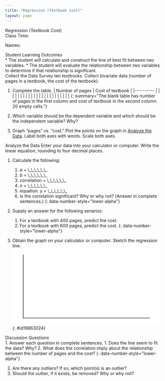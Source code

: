 ```yaml
---
title: "Regression (Textbook Cost)"
layout: page
---
```



<div data-type="note" class="statistics lab" data-label="" markdown="1">
<div data-type="title">
Regression (Textbook Cost)
</div>
Class Time:

Names:

<div data-type="list" markdown="1">
<div data-type="title">
Student Learning Outcomes
</div>
* The student will calculate and construct the line of best fit between two variables.
* The student will evaluate the relationship between two variables to determine if that relationship is significant.

</div>
<span data-type="title">Collect the Data</span> Survey ten textbooks. Collect bivariate data (number of pages in a textbook, the cost of the textbook).

1.  Complete the table.
    | Number of pages | Cost of textbook |
    |----------
    |  |  |
    |  |  |
    |  |  |
    |  |  |
    |  |  |
    |  |  |
    |  |  |
    |  |  |
    {: summary="The blank table has number of pages in the first column and cost of textbook in the second column. 20 empty cells."}

2.  Which variable should be the dependent variable and which should be the independent variable? Why?
3.  Graph “pages” vs. “cost.” Plot the points on the graph in [Analyze the Data](#fs-idm37313136). Label both axes with words. Scale both axes.

<span data-type="title">Analyze the Data</span> Enter your data into your calculator or computer. Write the linear equation, rounding to four decimal places.

1.  Calculate the following:
    1.  *a* = \\\_\\\_\\\_\\\_\\\_\\\_
    2.  *b* = \\\_\\\_\\\_\\\_\\\_\\\_
    3.  correlation = \\\_\\\_\\\_\\\_\\\_\\\_
    4.  *n* = \\\_\\\_\\\_\\\_\\\_\\\_
    5.  equation: *y* = \\\_\\\_\\\_\\\_\\\_\\\_
    6.  Is the correlation significant? Why or why not? (Answer in complete sentences.)
    {: data-number-style="lower-alpha"}

2.  Supply an answer for the following senarios:
    1.  For a textbook with 400 pages, predict the cost.
    2.  For a textbook with 600 pages, predict the cost.
    {: data-number-style="lower-alpha"}

3.  Obtain the graph on your calculator or computer. Sketch the regression line. ![Blank graph with vertical and horizontal axes.](../resources/fig-ch12_15_01.png){: #id19863024}



<div data-type="list" markdown="1">
<div data-type="title">
Discussion Questions
</div>
1.  Answer each question in complete sentences.
    1.  Does the line seem to fit the data? Why?
    2.  What does the correlation imply about the relationship between the number of pages and the cost?
    {: data-number-style="lower-alpha"}

2.  Are there any outliers? If so, which point(s) is an outlier?
3.  Should the outlier, if it exists, be removed? Why or why not?

</div>
</div>

